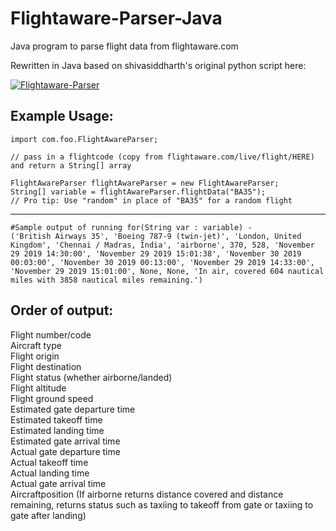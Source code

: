 # Flightaware-Parser-Java
Java program to parse flight data from flightaware.com

Rewritten in Java based on shivasiddharth's original python script here: 

[![Flightaware-Parser](https://img.shields.io/badge/FlightawareParser-blue)](https://github.com/shivasiddharth/Flightaware-Parser)

## Example Usage:    
```    
import com.foo.FlightAwareParser;

// pass in a flightcode (copy from flightaware.com/live/flight/HERE) and return a String[] array

FlightAwareParser flightAwareParser = new FlightAwareParser;
String[] variable = flightAwareParser.flightData("BA35");
// Pro tip: Use "random" in place of "BA35" for a random flight
```
____________________________

```
#Sample output of running for(String var : variable) -
('British Airways 35', 'Boeing 787-9 (twin-jet)', 'London, United Kingdom', 'Chennai / Madras, India', 'airborne', 370, 528, 'November 29 2019 14:30:00', 'November 29 2019 15:01:38', 'November 30 2019 00:03:00', 'November 30 2019 00:13:00', 'November 29 2019 14:33:00', 'November 29 2019 15:01:00', None, None, 'In air, covered 604 nautical miles with 3858 nautical miles remaining.')  
```
     
## Order of output:  
Flight number/code   
Aircraft type   
Flight origin   
Flight destination   
Flight status (whether airborne/landed)  
Flight altitude    
Flight ground speed     
Estimated gate departure time        
Estimated takeoff time     
Estimated landing time      
Estimated gate arrival time     
Actual gate departure time       
Actual takeoff time     
Actual landing time      
Actual gate arrival time   
Aircraftposition (If airborne returns distance covered and distance remaining, returns status such as taxiing to takeoff from gate or taxiing to gate after landing)   


